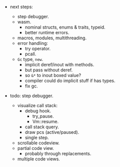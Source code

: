 
- next steps:
    - step debugger.
    - wasm.
        - nominal structs, enums & traits, typeid.
        - better runtime errors.
    - macros, modules, multithreading.
    - error handling:
        - try operator.
        - pcall.
    - `Gc` type, `new`.
        - implicit deref/inout with methods.
        - but pass without deref.
        - so `&*` to inout boxed value?
        - compiler could do implicit stuff if has types.
        - fix gc.


- todo: step debugger.
    - visualize call stack:
        - debug hook.
            - try_pause.
            - Vm::resume.
        - call stack query.
        - draw pcs (active/paused).
        - single step.
    - scrollable codeview.
    - partial code view.
        - probably through replacements.
    - multiple code views.

